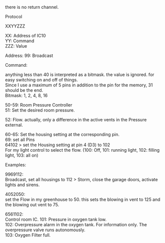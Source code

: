 there is no return channel.

Protocol

XXYYZZZ  

XX: Address of IC10  
YY: Command  
ZZZ: Value  

Address:
99: Broadcast

Command: 

anything less than 40 is interpreted as a bitmask. the value is ignored. for easy switching on and off of things.  
Since I use a maximum of 5 pins in addition to the pin for the memory, 31 should be the end.  
Bitmask: 1, 2, 4, 8, 16

50-59: Room Pressure Controller  
51: Set the desired room pressure.  

52: Flow. actually, only a difference in the active vents in the Pressure external.  

60-65: Set the housing setting at the corresponding pin.  
69: set all Pins  
64102 > set the Housing setting at pin 4 (D3) to 102  
For my light control to select the flow. (100: Off, 101: running light, 102: filling light, 103: all on)  

Examples:

9969112:   
Broadcast, set all housings to 112 > Storm, close the garage doors, activate lights and sirens.  

4052050:  
set the Flow in my greenhouse to 50. this sets the blowing in vent to 125 and the blowing out vent to 75.    
  
6561102:  
Control room IC. 
101: Pressure in oxygen tank low.  
102: Overpressure alarm in the oxygen tank. For information only. The overpressure valve runs autonomously.  
103: Oxygen Filter full.  
